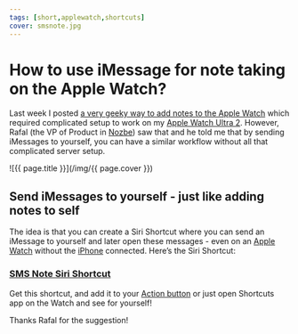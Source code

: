 ```yaml
---
tags: [short,applewatch,shortcuts]
cover: smsnote.jpg
---
```


# How to use iMessage for note taking on the Apple Watch?

Last week I posted [a very geeky way to add notes to the Apple Watch](/watchnote) which required complicated setup to work on my [Apple Watch Ultra 2](/ultra). However, Rafal (the VP of Product in [Nozbe][n]) saw that and he told me that by sending iMessages to yourself, you can have a similar workflow without all that complicated server setup.

<!--More-->

![{{ page.title }}](/img/{{ page.cover }})

## Send iMessages to yourself - just like adding notes to self

The idea is that you can create a Siri Shortcut where you can send an iMessage to yourself and later open these messages - even on an [Apple Watch](/applewatch) without the [iPhone](/iphone) connected. Here’s the Siri Shortcut:

### [SMS Note Siri Shortcut][s]

Get this shortcut, and add it to your [Action button](/action) or just open Shortcuts app on the Watch and see for yourself!

Thanks Rafal for the suggestion!

[s]: https://www.icloud.com/shortcuts/f9072e0018fd464f9a1cd8501f74eeda

[n]: https://michael.gratis/nozbe
